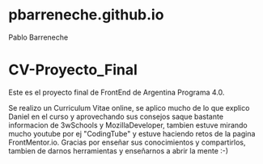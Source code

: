 # pbarreneche.github.io
Pablo Barreneche


# CV-Proyecto_Final

Este es el proyecto final de FrontEnd de Argentina Programa 4.0.

Se realizo un Curriculum Vitae online, se aplico mucho de lo que explico Daniel en el curso y aprovechando sus consejos
saque bastante informacion de 3wSchools y MozillaDeveloper, tambien estuve mirando mucho youtube por ej "CodingTube" y 
estuve haciendo retos de la pagina FrontMentor.io.
Gracias por enseñar sus conocimientos y compartirlos, tambien de darnos herramientas y enseñarnos a abrir la mente :-)
